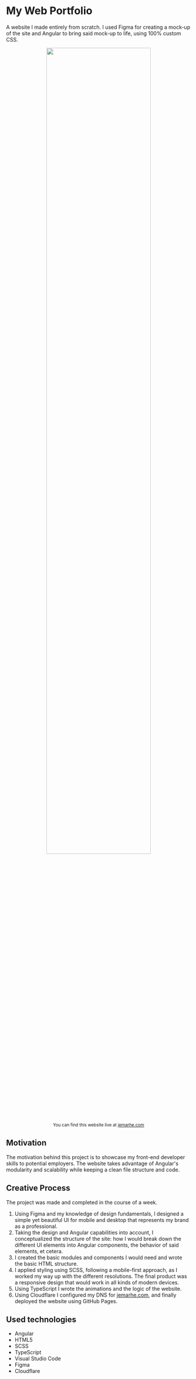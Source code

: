 # My Web Portfolio
A website I made entirely from scratch. I used Figma for creating a mock-up of the site and Angular to bring said mock-up to life, using 100% custom CSS.
<br>
<p align="center">
  <img src="https://user-images.githubusercontent.com/24983230/138455541-4c49f3b7-26bf-4764-bce2-bc65e4af1611.png" width="75%" text-align="middle">
  <br>
  <sub>You can find this website live at <a href="https://jemarhe.com">jemarhe.com</a></sub>
</p>

## Motivation
The motivation behind this project is to showcase my front-end developer skills to potential employers. The website takes advantage of Angular's modularity and scalability while keeping a clean file structure and code.

## Creative Process
The project was made and completed in the course of a week. 
1. Using Figma and my knowledge of design fundamentals, I designed a simple yet beautiful UI for mobile and desktop that represents my brand as a professional. 
2. Taking the design and Angular capabilities into account, I conceptualized the structure of the site: how I would break down the different UI elements into Angular components, the behavior of said elements, et cetera.
3. I created the basic modules and components I would need and wrote the basic HTML structure.
4. I applied styling using SCSS, following a mobile-first approach, as I worked my way up with the different resolutions. The final product was a responsive design that would work in all kinds of modern devices.
5. Using TypeScript I wrote the animations and the logic of the website.
6. Using Cloudflare I configured my DNS for <a href="https://jemarhe.com">jemarhe.com</a>, and finally deployed the website using GitHub Pages.

## Used technologies

* Angular
* HTML5
* SCSS
* TypeScript
* Visual Studio Code
* Figma
* Cloudflare
